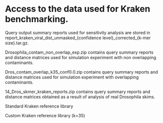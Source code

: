 # Access to the data used for Kraken benchmarking.

Query output summary reports used for sensitivity analysis are stored in report\_kraken\_viral\_dist\_unmasked\_{confidence level}\_corrected\_{k-mer size}.tar.gz.

Drosophila_contam_non_overlap_exp.zip contains query summary reports and distance matrices used for simulation experiment with non overlapping contaminants.

Dros_contam_overlap_k35_conf0.0.zip	contains query summary reports and distance matrices used for simulation experiment with overlapping contaminants.

14_Dros_skmer_kraken_reports.zip contains query summary reports and distance matrices obtained as a result of analysis of real Drosophila skims.


Standard Kraken reference library 

Custom Kraken reference library (k=35) 
